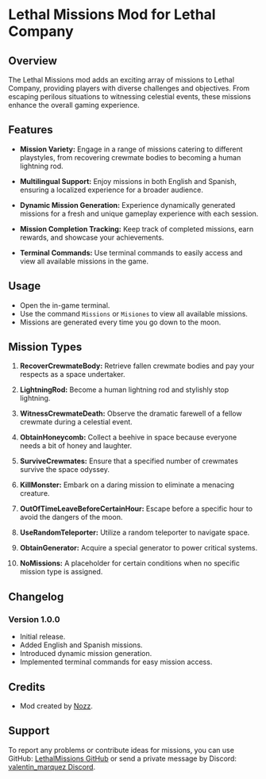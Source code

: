 # Lethal Missions Mod for Lethal Company

## Overview

The Lethal Missions mod adds an exciting array of missions to Lethal Company, providing players with diverse challenges and objectives. From escaping perilous situations to witnessing celestial events, these missions enhance the overall gaming experience.

## Features

- **Mission Variety:** Engage in a range of missions catering to different playstyles, from recovering crewmate bodies to becoming a human lightning rod.

- **Multilingual Support:** Enjoy missions in both English and Spanish, ensuring a localized experience for a broader audience.

- **Dynamic Mission Generation:** Experience dynamically generated missions for a fresh and unique gameplay experience with each session.

- **Mission Completion Tracking:** Keep track of completed missions, earn rewards, and showcase your achievements.

- **Terminal Commands:** Use terminal commands to easily access and view all available missions in the game.

## Usage

- Open the in-game terminal.
- Use the command `Missions` or `Misiones` to view all available missions.
- Missions are generated every time you go down to the moon.

## Mission Types

1. **RecoverCrewmateBody:** Retrieve fallen crewmate bodies and pay your respects as a space undertaker.

2. **LightningRod:** Become a human lightning rod and stylishly stop lightning.

3. **WitnessCrewmateDeath:** Observe the dramatic farewell of a fellow crewmate during a celestial event.

4. **ObtainHoneycomb:** Collect a beehive in space because everyone needs a bit of honey and laughter.

5. **SurviveCrewmates:** Ensure that a specified number of crewmates survive the space odyssey.

6. **KillMonster:** Embark on a daring mission to eliminate a menacing creature.

7. **OutOfTimeLeaveBeforeCertainHour:** Escape before a specific hour to avoid the dangers of the moon.

8. **UseRandomTeleporter:** Utilize a random teleporter to navigate space.

9. **ObtainGenerator:** Acquire a special generator to power critical systems.

10. **NoMissions:** A placeholder for certain conditions when no specific mission type is assigned.

## Changelog

### Version 1.0.0

- Initial release.
- Added English and Spanish missions.
- Introduced dynamic mission generation.
- Implemented terminal commands for easy mission access.

## Credits

- Mod created by [Nozz](https://discordapp.com/users/234432421427281920).

## Support

To report any problems or contribute ideas for missions, you can use GitHub: [LethalMissions GitHub](https://github.com/valentin-marquez/LethalMissions) or send a private message by Discord: [valentin_marquez Discord](https://discordapp.com/users/234432421427281920).